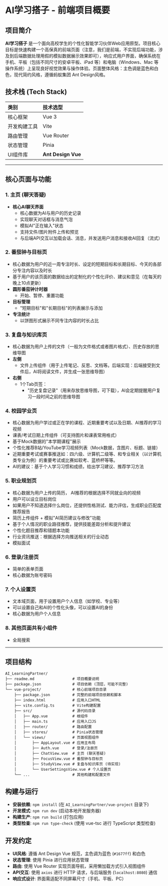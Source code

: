 # AI学习搭子 - 前端项目概要

## 项目简介

**AI学习搭子** 是一个面向高校学生的个性化智能学习伙伴Web应用原型。项目核心目标是快速构建一个高保真的前端页面（注意，我们是前端，不实现后端功能，涉及到后端数据处理用假的模拟数据展示效果即可），响应式用户界面，确保系统在手机、平板（包括不同尺寸的安卓平板、iPad 等）和电脑（Windows、Mac 等操作系统）上呈现良好视觉效果与操作体验。页面整体风格：主色调是蓝色和白色，现代简约风格，遵循蚂蚁集团 Ant Design风格。

## 技术栈 (Tech Stack)

| 类别             | 技术选型                     |
| :--------------- | :--------------------------- |
| 核心框架         | Vue 3 |
| 开发构建工具     | Vite                         |
| 路由管理         | Vue Router                   |
| 状态管理         | Pinia                        |
| UI组件库         | **Ant Design Vue**    |

---

## 核心页面与功能

### 1. 主页 (聊天答疑)
- **核心AI聊天界面**
  - 核心数据为AI与用户的历史记录
  - 实现聊天对话框与消息气泡
  - 模拟AI"正在输入"状态
  - 支持文件/图片附件上传和预览
  - 与后端API交互以加载会话、消息，并发送用户消息和接收AI回复（流式）

### 2. 番茄钟与目标页
- 核心数据为用户的近一周专注时长、设定的短期目标和长期目标、今天的各部分专注内容以及时长
- 基于用户的该页面的数据给出的定制化的个性化评价、建议和意见（在每天的晚上10点更新）
- **圆形番茄钟计时器**
  - 开始、暂停、重置功能
- **目标管理**
  - "短期目标"和"长期目标"的列表展示与添加
- **专注统计**
  - 以饼图形式展示不同专注内容的时长占比

### 3. 复盘与知识库页
- 核心数据为用户上传的文件（一般为文件格式或者图片格式）、历史存放的思维导图
- **左侧**
  - 文件上传组件（用于上传笔记、反思、文档等。后端实现：后端接受到文件后，AI将阅读文件，并生成一张思维导图）
- **右侧**
  - 1个Tab页签：
    - "历史复盘记录"（用来存放思维导图，可下载），AI会定期提醒用户复习一段时间之前的思维导图

### 4. 校园学业页
- 核心数据为用户学过或正在学的课程、近期重要考试以及日期、AI推荐的学习视频
- 课表/考试日期上传组件（可支持图片和课表常用格式）
- 基于Mock数据的"本学期课程"展示
- 个性化推荐B站/YouTube学习视频列表（Mock数据，含图片、标题、链接）
- 近期重要考试或赛事推送如：四六级、计算机二级等、和专业相关（以计算机类专业为例）的重要考试或比赛如软考、蓝桥杯等等。
- AI的建议：基于个人学习习惯和成绩，给出学习建议、推荐学习方法

### 5. 职业规划页
- 核心数据为用户上传的简历， AI推荐的根据选择不同就业向的视频
- 用户可以设立目标岗位
- 如果用户不知道选择什么岗位，还提供性格测试、能力评估，生成职业匹配度推荐报告
- 简历上传组件 + 模拟"AI简历建议与修改"功能
- 基于个人情况的职业路径推荐，提供技能差距分析和提升建议
- 个性化题目推荐和错题本功能
- 行业资讯推送：根据选择方向推送相关的行业动态
- 模拟面试

### 6. 登录/注册页
- 简单的表单页面
- 核心数据为账号密码

### 7. 个人设置页
- 文本域页面，用于设置用户个人信息（如学校、专业等）
- 可以设置自己和AI的个性化头像，可以设置AI的身份
- 核心数据为用户个人信息

### 8. 其他页面共有小组件
- 全局搜索

---

## 项目结构

```
AI_LearningPartner/
├── readme.md                 # 项目概要说明
├── package.json              # 项目依赖 (顶层，可能不完整)
└── vue-project/              # 核心前端项目目录
    ├── package.json          # 完整的前端项目依赖和脚本
    ├── index.html            # 应用入口HTML
    ├── vite.config.ts        # Vite构建配置
    ├── src/                  # 源代码目录
    │   ├── App.vue           # 根组件
    │   ├── main.ts           # 应用入口JS
    │   ├── router/           # 路由配置
    │   ├── stores/           # Pinia状态管理
    │   └── views/            # 页面视图组件
    │       ├── AppLayout.vue # 应用主布局
    │       ├── Auth.vue      # 登录/注册页
    │       ├── ChatView.vue  # 主页 (聊天答疑)
    │       ├── FocusView.vue # 番茄钟与目标页
    │       ├── StudyView.vue # 复盘与知识库页 (待实现)
    │       └── UserSettingsView.vue # 个人设置页
    └── ...                   # 其他构建和配置文件
```

## 构建与运行

*   **安装依赖**: `npm install` (在 `AI_LearningPartner/vue-project` 目录下)
*   **开发模式**: `npm run dev` (启动本地开发服务器)
*   **构建生产**: `npm run build` (打包应用)
*   **类型检查**: `npm run type-check` (使用 vue-tsc 进行 TypeScript 类型检查)

## 开发约定

*   **UI风格**: 遵循 Ant Design Vue 规范，主色调为蓝色 (`#1677ff`) 和白色
*   **状态管理**: 使用 Pinia 进行应用状态管理
*   **路由**: 使用 Vue Router 实现页面导航，采用懒加载方式引入视图组件
*   **API交互**: 使用 `axios` 进行 HTTP 请求，与后端服务 (`localhost:8080`) 通信
*   **响应式设计**: 界面需适配不同屏幕尺寸（手机、平板、PC）